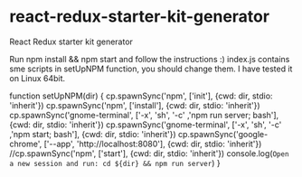 # react-redux-starter-kit-generator
React Redux starter kit generator


Run npm install && npm start and follow the instructions :)
index.js contains sme scripts in setUpNPM function, you should change them.
I have tested it on Linux 64bit.

function setUpNPM(dir) {
          cp.spawnSync('npm', ['init'], {cwd: dir, stdio: 'inherit'})
          cp.spawnSync('npm', ['install'], {cwd: dir, stdio: 'inherit'}) 
          cp.spawnSync('gnome-terminal', ['-x', 'sh', '-c' ,'npm run server; bash'], {cwd: dir, stdio: 'inherit'}) 
          cp.spawnSync('gnome-terminal', ['-x', 'sh', '-c' ,'npm start; bash'], {cwd: dir, stdio: 'inherit'}) 
          cp.spawnSync('google-chrome', ['--app', 'http://localhost:8080'], {cwd: dir, stdio: 'inherit'}) 
          //cp.spawnSync('npm', ['start'], {cwd: dir, stdio: 'inherit'}) 
          console.log(`Open a new session and run: cd ${dir} && npm run server`) 
}
